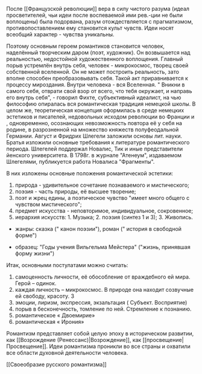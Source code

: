 После [[Французской революции]] вера в силу чистого разума (идеал просветителей, чьи идеи после воспеваемой ими рев.-ции не были воплощены) была подорвана, разум отождествляется с прагматизмом, противопоставлением ему становится культ чувств. Идеи носят всеобщий характер - чувства уникальны.

Поэтому основным героем романтиков становится человек, наделённый творческим даром (поэт, художник). Он возвышается над реальностью, недостойной художественного воплощения. Главный порыв устремлён внутрь себя, человек - микрокосмос, творец своей собственной вселенной. Он не может построить реальность, зато вполне способен преобразовывать себя. Такой акт приравнивается к процессу мироздания. Внутри человека - вся Вселенная. " Вникни в самого себя, отврати свой взор от всего, что тебя окружает, и направь его внутрь себя", - говорил Фихте, субъективный идеалист, на чью философию опиралась вся романтическая традиция немецкой школы. В целом же, теоретическая концепция оформилась в среде немецких эстетиков и писателей, недовольных исходом революции во Франции и , одновременно, осознающих невозможность повтора её у себя на родине, в разрозненной на множество княжеств полуфеодальной Германии. Август и Фридрих Шлегели заложили основы лит. науки. Братья изложили основные требования к литературе романтического периода. Шлегелей поддержал Новалис, Тик и иные представители йенского университета. В 1798г. в журнале "Атенеум", издаваемом Шлегелями, публикуется работа Новалиса "Фрагменты". 

В них изложены основные положения романтической эстетики: 
1. природа - удивительное сочетание познаваемого и мистического; 
2. поэзия - часть природы, её высшее творение; 
3. поэт и жрец едины, а поэтическое чувство "имеет много общего с чувством мистического"; 
4. предмет искусства - неповторимое, индивидуальное, сокровенное; 
5. иерархия искусств: 1. Музыка; 2. поэзия (синтез 1 и 3); 3. Живопись.

- жанры: сказка (" канон поэзии"), роман (" история в свободной форме")

- образец: "Годы учения Вильгельма Мейстера" ("жизнь, принявшая форму жизни")

Итак, основными постулатами можно считать: 
1. самоценность личности, её обособление от враждебного ей мира. Герой – одинок. 
2. каждая личность – микрокосмос. В природе она находит созвучные ей свободу, красоту. 3
3. эмоции, лиризм, экспрессия, экзальтация ( Субъект. Восприятие) 
4. порыв в бесконечность, томление по ней. Стремление к познанию. 
5. романтическое « Двоемирие» 
6. романтическая « Ирония»

Романтизм представляет собой целую эпоху в историческом развитии, как [[Возрождение (Ренессанс)|Возрождение]], как [[просвещение|Просвещение]]. Идеи романтизма проникли во все страны и охватили все области духовной деятельности человека. 

[[Своеобразие русского романтизма]] 